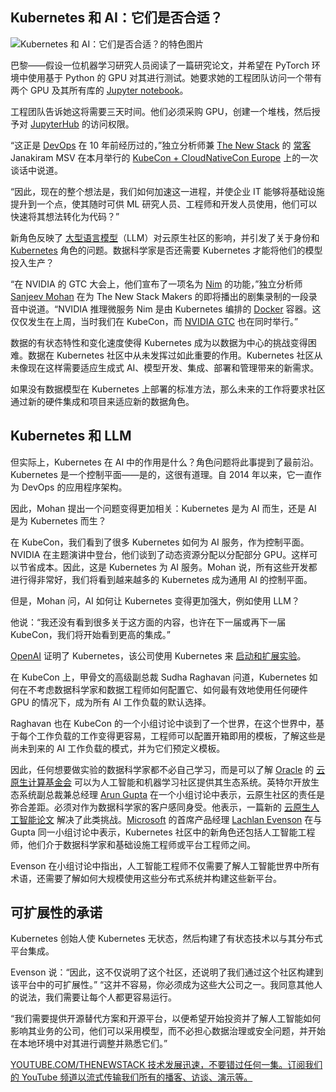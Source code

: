 ## Kubernetes 和 AI：它们是否合适？

![Kubernetes 和 AI：它们是否合适？的特色图片](https://cdn.thenewstack.io/media/2024/03/67dab3fc-kubcon-paris-2-1024x576.jpg)

巴黎——假设一位机器学习研究人员阅读了一篇研究论文，并希望在 PyTorch 环境中使用基于 Python 的 GPU 对其进行测试。她要求她的工程团队访问一个带有两个 GPU 及其所有库的 [Jupyter notebook](https://thenewstack.io/introduction-to-jupyter-notebooks-for-developers/)。

工程团队告诉她这将需要三天时间。他们必须采购 GPU，创建一个堆栈，然后授予对 [JupyterHub](https://jupyter.org/hub) 的访问权限。

“这正是 [DevOps](https://thenewstack.io/devops/) 在 10 年前经历过的，”独立分析师兼 [The New Stack](https://thenewstack.io/author/janakiram/) 的 [常客](https://janakiram.com/) Janakiram MSV 在本月举行的 [KubeCon + CloudNativeCon Europe](https://events.linuxfoundation.org/kubecon-cloudnativecon-europe/) 上的一次谈话中说道。

“因此，现在的整个想法是，我们如何加速这一进程，并使企业 IT 能够将基础设施提升到一个点，使其随时可供 ML 研究人员、工程师和开发人员使用，他们可以快速将其想法转化为代码？”

新角色反映了 [大型语言模型](https://thenewstack.io/what-is-a-large-language-model/)（LLM）对云原生社区的影响，并引发了关于身份和 [Kubernetes](https://thenewstack.io/kubernetes/) 角色的问题。数据科学家是否还需要 Kubernetes 才能将他们的模型投入生产？

“在 NVIDIA 的 GTC 大会上，他们宣布了一项名为 [Nim](https://developer.nvidia.com/blog/nvidia-nim-offers-optimized-inference-microservices-for-deploying-ai-models-at-scale/) 的功能，”独立分析师 [Sanjeev Mohan](https://www.sanjmo.com/) 在为 The New Stack Makers 的即将播出的剧集录制的一段录音中说道。“NVIDIA 推理微服务 Nim 是由 Kubernetes 编排的 [Docker](https://www.docker.com/?utm_content=inline+mention) 容器。这仅仅发生在上周，当时我们在 KubeCon，而 [NVIDIA GTC](https://thenewstack.io/nvidia-gtc-hyperscaler-happiness-and-enterprise-indigestion/) 也在同时举行。”

数据的有状态特性和变化速度使得 Kubernetes 成为以数据为中心的挑战变得困难。数据在 Kubernetes 社区中从未发挥过如此重要的作用。Kubernetes 社区从未像现在这样需要适应生成式 AI、模型开发、集成、部署和管理带来的新需求。

如果没有数据模型在 Kubernetes 上部署的标准方法，那么未来的工作将要求社区通过新的硬件集成和项目来适应新的数据角色。

## Kubernetes 和 LLM

但实际上，Kubernetes 在 AI 中的作用是什么？角色问题将此事提到了最前沿。Kubernetes 是一个控制平面——是的，这很有道理。自 2014 年以来，它一直作为 DevOps 的应用程序架构。

因此，Mohan 提出一个问题变得更加相关：Kubernetes 是为 AI 而生，还是 AI 是为 Kubernetes 而生？

在 KubeCon，我们看到了很多 Kubernetes 如何为 AI 服务，作为控制平面。NVIDIA 在主题演讲中登台，他们谈到了动态资源分配以分配部分 GPU。这样可以节省成本。因此，这是 Kubernetes 为 AI 服务。Mohan 说，所有这些开发都进行得非常好，我们将看到越来越多的 Kubernetes 成为通用 AI 的控制平面。

但是，Mohan 问，AI 如何让 Kubernetes 变得更加强大，例如使用 LLM？

他说：“我还没有看到很多关于这方面的内容，也许在下一届或再下一届 KubeCon，我们将开始看到更高的集成。”

[OpenAI](https://thenewstack.io/openai-chats-about-scaling-llms-at-anyscales-ray-summit/) 证明了 Kubernetes，该公司使用 Kubernetes 来 [启动和扩展实验](https://kubernetes.io/case-studies/openai/)。

在 KubeCon 上，甲骨文的高级副总裁 Sudha Raghavan 问道，Kubernetes 如何在不考虑数据科学家和数据工程师如何配置它、如何最有效地使用任何硬件 GPU 的情况下，成为所有 AI 工作负载的默认选择。

Raghavan 也在 KubeCon 的一个小组讨论中谈到了一个世界，在这个世界中，基于每个工作负载的工作变得更容易，工程师可以配置开箱即用的模板，了解这些是尚未到来的 AI 工作负载的模式，并为它们预定义模板。

因此，任何想要做实验的数据科学家都不必自己学习，而是可以了解 [Oracle](https://developer.oracle.com/?utm_content=inline+mention) 的
[云原生计算基金会](https://cncf.io/?utm_content=inline+mention) 可以为人工智能和机器学习社区提供其生态系统。英特尔开放生态系统副总裁兼总经理 [Arun Gupta](https://www.linkedin.com/in/arunpgupta/) 在一个小组讨论中表示，云原生社区的责任是弥合差距。必须对作为数据科学家的客户感同身受。他表示，一篇新的 [云原生人工智能论文](https://www.cncf.io/wp-content/uploads/2024/03/cloud_native_ai24_031424a-2.pdf) 解决了此类挑战。[Microsoft](https://news.microsoft.com/?utm_content=inline+mention) 的首席产品经理 [Lachlan Evenson](https://www.linkedin.com/in/lachlanevenson/) 在与 Gupta 同一小组讨论中表示，Kubernetes 社区中的新角色还包括人工智能工程师，他们介于数据科学家和基础设施工程师或平台工程师之间。

Evenson 在小组讨论中指出，人工智能工程师不仅需要了解人工智能世界中所有术语，还需要了解如何大规模使用这些分布式系统并构建这些新平台。

## 可扩展性的承诺

Kubernetes 创始人使 Kubernetes 无状态，然后构建了有状态技术以与其分布式平台集成。

Evenson 说：“因此，这不仅说明了这个社区，还说明了我们通过这个社区构建到该平台中的可扩展性。” “这并不容易，你必须成为这些大公司之一。我同意其他人的说法，我们需要让每个人都更容易运行。

“我们需要提供开源替代方案和开源平台，以便希望开始投资并了解人工智能如何影响其业务的公司，他们可以采用模型，而不必担心数据治理或安全问题，并开始在本地环境中对其进行调整并熟悉它们。”

[
YOUTUBE.COM/THENEWSTACK
技术发展迅速，不要错过任何一集。订阅我们的 YouTube
频道以流式传输我们所有的播客、访谈、演示等。
](https://youtube.com/thenewstack?sub_confirmation=1)